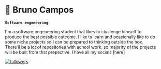 # 👾 Bruno Campos

**`Software engeneering`**

I'm a software engeneering student that likes to challenge himself
to produce the best possible outcome. I like to learn and ocasionally
like to do some niche projects so I can be prepared to thinking outside
the box. There'll be a lot of repositories with school work, so majority 
of the projects will be built from that prepective. I have all my socials [here]

<p align = "left">
    <a href = "https://github.com/Rush99099?tab=followers">
        <img alt = "followers" title = "Follow me on Github" src = "https://custom-icon-badges.demolab.com/github/followers/Rush99099?color=236ad3&labelColor=1155ba&style=for-the-badge&logo=person-add&label=Follow&logoColor=White"/></a>
</p>